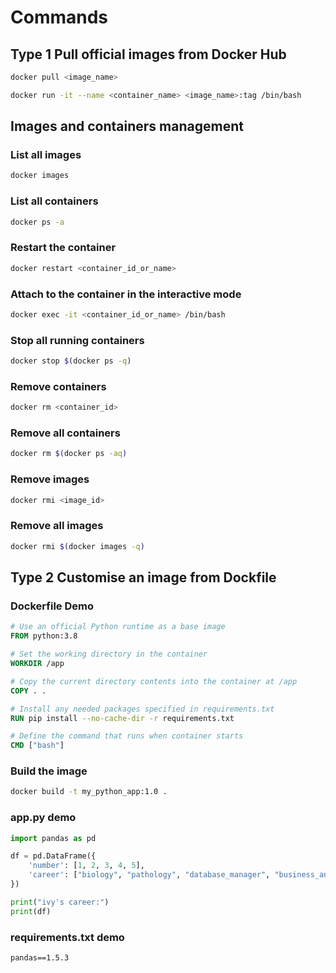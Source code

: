# Commands

## Type 1 Pull official images from Docker Hub

```bash
docker pull <image_name>
```
```bash
docker run -it --name <container_name> <image_name>:tag /bin/bash
```

## Images and containers management

### List all images
```bash
docker images
```
### List all containers
```bash
docker ps -a
```
### Restart the container
```bash
docker restart <container_id_or_name>
```
### Attach to the container in the interactive mode
```bash
docker exec -it <container_id_or_name> /bin/bash
```
### Stop all running containers 
```bash
docker stop $(docker ps -q) 
```
### Remove containers
```bash
docker rm <container_id>
```
### Remove all containers
```bash
docker rm $(docker ps -aq)
```
### Remove images
```bash
docker rmi <image_id>
```
### Remove all images
```bash
docker rmi $(docker images -q)
```

## Type 2 Customise an image from Dockfile

### Dockerfile Demo
```dockerfile
# Use an official Python runtime as a base image
FROM python:3.8

# Set the working directory in the container
WORKDIR /app

# Copy the current directory contents into the container at /app
COPY . .

# Install any needed packages specified in requirements.txt
RUN pip install --no-cache-dir -r requirements.txt

# Define the command that runs when container starts
CMD ["bash"]
```

### Build the image
```bash
docker build -t my_python_app:1.0 .
```

### app.py demo
```python
import pandas as pd

df = pd.DataFrame({
    'number': [1, 2, 3, 4, 5],
    'career': ["biology", "pathology", "database_manager", "business_analytics", "data_engineer"]
})

print("ivy's career:")
print(df)
```

### requirements.txt demo
```txt
pandas==1.5.3
```
